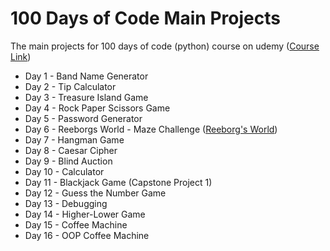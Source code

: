 # 100 Days of Code Main Projects
 The main projects for 100 days of code (python) course on udemy ([Course Link](https://www.udemy.com/course/100-days-of-code/))
 
 
 
 * Day 1 - Band Name Generator 
 * Day 2 - Tip Calculator 
 * Day 3 - Treasure Island Game 
 * Day 4 - Rock Paper Scissors Game 
 * Day 5 - Password Generator
 * Day 6 - Reeborgs World - Maze Challenge ([Reeborg's World](https://reeborg.ca/reeborg.html?lang=en&mode=python&menu=worlds%2Fmenus%2Freeborg_intro_en.json&name=Maze&url=worlds%2Ftutorial_en%2Fmaze1.json))
 * Day 7 - Hangman Game
 * Day 8 - Caesar Cipher
 * Day 9 - Blind Auction
 * Day 10 - Calculator
 * Day 11 - Blackjack Game (Capstone Project 1)
 * Day 12 - Guess the Number Game
 * Day 13 - Debugging
 * Day 14 - Higher-Lower Game
 * Day 15 - Coffee Machine
 * Day 16 - OOP Coffee Machine
